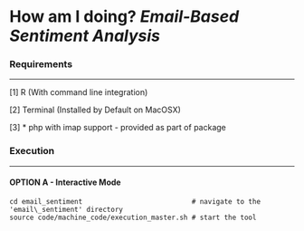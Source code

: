 # How am I doing? _Email-Based Sentiment Analysis_

### Requirements
--------------------------------

[1] R (With command line integration)

[2] Terminal (Installed by Default on MacOSX)

[3] * php with imap support - provided as part of package


### Execution
--------------------------------

#### OPTION A - Interactive Mode
````
cd email_sentiment                           # navigate to the 'email\_sentiment' directory
source code/machine_code/execution_master.sh # start the tool

````
